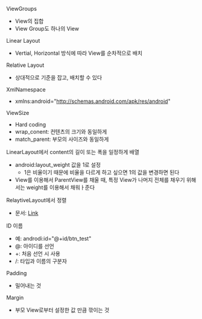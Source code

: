 ViewGroups
- View의 집합
- View Group도 하나의 View

Linear Layout
- Vertial, Horizontal 방식에 따라 View를 순차적으로 배치

Relative Layout
- 상대적으로 기준을 잡고, 배치할 수 있다

XmlNamespace
- xmlns:android="http://schemas.android.com/apk/res/android"

ViewSize
- Hard coding
- wrap_conent: 컨텐츠의 크기와 동일하게
- match_parent: 부모의 사이즈와 동일하게

LinearLayout에서 content의 길이 또는 폭을 일정하게 배열
- android:layout_weight 값을 1로 설정
   - 1은 비율이기 때문에 비율을 다르게 하고 싶으면 1의 값을 변경하면 된다
- View를 이용해서 ParentView를 채울 때, 특정 View가 나머지 전체를 채우기 위해서는 weight를 이용해서 채워ㅏ준다

RelaytiveLayout에서 정렬
- 문서: [Link](https://developer.android.com/reference/android/widget/RelativeLayout.LayoutParams?utm_source=udacity&utm_medium=course&utm_campaign=android_basics)

ID 이름
- 예: androdi:id="@+id/btn_test"
- @: 아이디를 선언
- +: 처음 선언 시 사용
- /: 타입과 이름의 구분자

Padding
- 밀어내는 것

Margin 
- 부모 View로부터 설정한 값 만큼 깎이는 것

